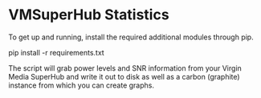 VMSuperHub Statistics
=====================

To get up and running, install the required additional modules through pip.

pip install -r requirements.txt

The script will grab power levels and SNR information from your Virgin Media SuperHub and write it out to disk as well
as a carbon (graphite) instance from which you can create graphs.
